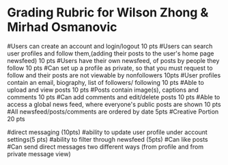 # Grading Rubric for Wilson Zhong & Mirhad Osmanovic #

#Users can create an account and login/logout 10 pts
#Users can search user profiles and follow them,(adding their posts to the user's home page newsfeed) 10 pts
#Users have their own newsfeed, of posts by people they follow 10 pts
#Can set up a profile as private, so that you must request to follow and their posts are not viewable by nonfollowers 10pts
#User profiles contain an email, biography, list of followers/ following 10 pts
#Able to upload and view posts 10 pts
#Posts contain image(s), captions and comments 10 pts
#Can add comments and edit/delete posts 10 pts
#Able to access a global news feed, where everyone's public posts are shown 10 pts
#All newsfeed/posts/comments are ordered by date 5pts
#Creative Portion 20 pts

#direct messaging (10pts)
#ability to update user profile under account settings(5 pts)
#ability to filter through newsfeed (5pts)
#Can like posts
#Can send direct messages two different ways (from profile and from private message view)
#
